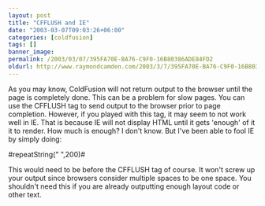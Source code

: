 ```yaml
---
layout: post
title: "CFFLUSH and IE"
date: "2003-03-07T09:03:26+06:00"
categories: [coldfusion]
tags: []
banner_image: 
permalink: /2003/03/07/395FA70E-BA76-C9F0-16B80386ADE84FD2
oldurl: http://www.raymondcamden.com/2003/3/7/395FA70E-BA76-C9F0-16B80386ADE84FD2
---
```


As you may know, ColdFusion will not return output to the browser until the page is completely done. This can be a problem for slow pages. You can use the CFFLUSH tag to send output to the browser prior to page completion. However, if you played with this tag, it may seem to not work well in IE. That is because IE will not display HTML until it gets 'enough' of it it to render. How much is enough? I don't know. But I've been able to fool IE by simply doing:

#repeatString(" ",200)#

This would need to be before the CFFLUSH tag of course. It won't screw up your output since browsers consider multiple spaces to be one space. You shouldn't need this if you are already outputting enough layout code or other text.